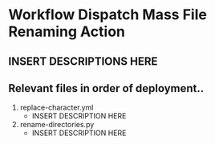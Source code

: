 # Workflow Dispatch Mass File Renaming Action
INSERT DESCRIPTIONS HERE
---
## Relevant files in order of deployment..
1. replace-character.yml
    - INSERT DESCRIPTION HERE
2. rename-directories.py
    - INSERT DESCRIPTION HERE
